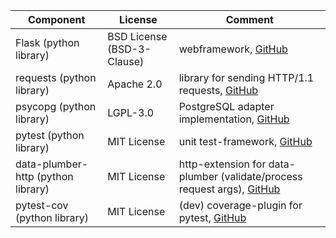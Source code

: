 |Component|License|Comment|
|-|-|-|
|Flask (python library) | BSD License (BSD-3-Clause) | webframework, [GitHub](https://github.com/pallets/flask/) |
|requests (python library) | Apache 2.0 | library for sending HTTP/1.1 requests, [GitHub](https://github.com/psf/requests) |
|psycopg (python library) |  LGPL-3.0 | PostgreSQL adapter implementation, [GitHub](https://github.com/psycopg/psycopg) |
|pytest (python library) | MIT License | unit test-framework, [GitHub](https://github.com/pytest-dev/pytest/) |
|data-plumber-http (python library) | MIT License | http-extension for data-plumber (validate/process request args), [GitHub](https://github.com/RichtersFinger/data-plumber-http) |
|pytest-cov (python library) | MIT License | (dev) coverage-plugin for pytest, [GitHub](https://github.com/pytest-dev/pytest-cov) |
